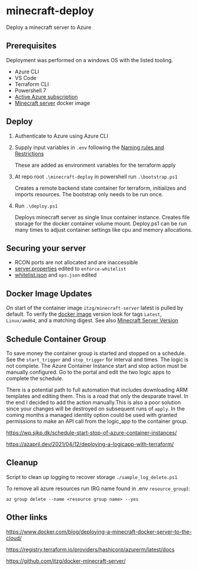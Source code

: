 # minecraft-deploy

Deploy a minecraft server to Azure

## Prerequisites

Deployment was performed on a windows OS with the listed tooling.

- Azure CLI
- VS Code
- Terraform CLI
- Powershell 7
- [Active Azure subscription](https://azure.microsoft.com/en-us/free/)
- [Minecraft server](https://hub.docker.com/r/itzg/minecraft-server) docker image

## Deploy

1. Authenticate to Azure using Azure CLI
1. Supply input variables in `.env` following the [Naming rules and Restrictions](https://docs.microsoft.com/en-us/azure/azure-resource-manager/management/resource-name-rules)

    These are added as environment variables for the terraform apply
1. At repo root `.\minecraft-deploy` in powershell run `.\bootstrap.ps1`

    Creates a remote backend state container for terraform, initializes and imports resources. The bootstrap only needs to be run once.
1. Run `.\deploy.ps1`

    Deploys minecraft server as single linux container instance. Creates file storage for the docker container volume mount. Deploy.ps1 can be run many times to adjust container settings like cpu and memory allocations.

## Securing your server

- RCON ports are not allocated and are inaccessible
- [server.properties](https://minecraft.fandom.com/wiki/Server.properties) edited to `enforce-whitelist`
- [whitelist.json](https://minecraft.fandom.com/wiki/Whitelist.json) and `ops.json` edited

## Docker Image Updates

On start of the container image `itzg/minecraft-server` latest is pulled by default. To verify the [docker image](https://hub.docker.com/r/itzg/minecraft-server/tags) version look for tags `Latest`, `Linux/amd64`, and a matching digest. See also [Minecraft Server Version](https://www.minecraft.net/en-us/download/server)

## Schedule Container Group

To save money the container group is started and stopped on a schedule. See the `start_trigger` and `stop_trigger` for interval and times. The logic is not complete. The Azure Container Instance start and stop action must be manually configured. Go to the portal and edit the two logic apps to complete the schedule.

There is a potential path to full automation that includes downloading ARM templates and editing them. This is a road that only the desparate travel. In the end I decided to add the action manually.This is also a poor solution since your changes will be destroyed on subsequent runs of `apply`. In the coming months a managed identity option could be used with granted permissions to make an API call from the logic_app to the container group.

<https://wp.sjkp.dk/schedule-start-stop-of-azure-container-instances/>

<https://azapril.dev/2021/04/12/deploying-a-logicapp-with-terraform/>

## Cleanup

Script to clean up logging to recover storage  `./sample_log_delete.ps1`

To remove all azure resources run (RG name found in .env `resource_group`):

`az group delete --name <resource group name> --yes`

## Other links

<https://www.docker.com/blog/deploying-a-minecraft-docker-server-to-the-cloud/>

<https://registry.terraform.io/providers/hashicorp/azurerm/latest/docs>

<https://github.com/itzg/docker-minecraft-server/>
